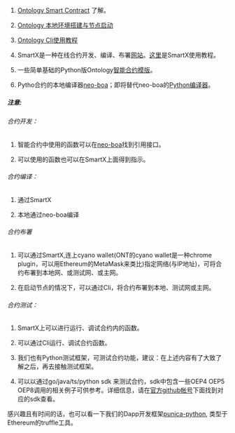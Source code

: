 1. [Ontology Smart Contract](https://github.com/ontio/ontology-smartcontract) 了解。

2. [Ontology 本地环境搭建与节点启动](https://github.com/ontio/ontology)

3. [Ontology Cli使用教程](https://github.com/ontio/ontology/blob/master/docs/specifications/cli_user_guide_CN.md)

4. SmartX是一种在线合约开发、编译、布署[网站](https://smartx.ont.io/)。[这里](https://ontio.github.io/documentation/SmartX_Tutorial_en.html)是SmartX使用教程。

5. 一些简单基础的Python版Ontology[智能合约模版](https://github.com/ONT-Avocados/python-template)。

6. Pytho合约的本地编译器[neo-boa](https://github.com/ontio/neo-boa)；即将替代neo-boa的[Python编译器](https://github.com/ontio/ontology-python-compiler)。



##### 注意:

###### 合约开发：

1. 智能合约中使用的函数可以在[neo-boa](https://github.com/ontio/neo-boa)找到引用接口。

2. 可以使用的函数也可以在SmartX上面得到指示。

###### 合约编译：

1. 通过SmartX

2. 本地通过neo-boa编译


###### 合约布署

1. 可以通过SmartX,连上cyano wallet(ONT的cyano wallet是一种chrome plugin，可以用Ethereum的MetaMask来类比)指定网络(与IP地址)，可将合约布署到本地网、或测试网、或主网。

2. 在启动节点的情况下，可以通过Cli，将合约布署到本地、测试网或主网。


###### 合约测试：

1. SmartX上可以进行运行、调试合约内的函数。

2. 可以通过Cli运行、调试合约函数。

3. 我们也有Python测试框架，可测试合约功能，建议：在上述内容有了大致了解之后，再去接触测试框架。

4. 可以以通过go/java/ts/python sdk 来测试合约，sdk中包含一些OEP4 OEP5 OEP8调用的相关例子可供参考。详细信息，请在[官方github帐号](https://github.com/ontio)下面找到对应的sdk查看。



感兴趣且有时间的话，也可以看一下我们的Dapp开发框架[punica-python](https://github.com/ontio-community/punica-python), 类型于Ethereum的truffle工具。